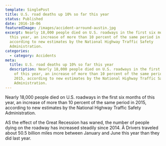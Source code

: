 ```yaml
---
template: SinglePost
title: U.S. road deaths up 10% so far this year
status: Published
date: 2016-10-06
featuredImage: /images/accident-arround-austin.jpg
excerpt: Nearly 18,000 people died on U.S. roadways in the first six months of
  this year, an increase of more than 10 percent of the same period in 2015,
  according to new estimates by the National Highway Traffic Safety
  Administration.
categories:
  - category: Accidents
meta:
  title: U.S. road deaths up 10% so far this year
  description: Nearly 18,000 people died on U.S. roadways in the first six months
    of this year, an increase of more than 10 percent of the same period in
    2015, according to new estimates by the National Highway Traffic Safety
    Administration.
---
```

<!--StartFragment-->

Nearly 18,000 people died on U.S. roadways in the first six months of this year, an increase of more than 10 percent of the same period in 2015, according to new estimates by the National Highway Traffic Safety Administration.

AS the effect of the Great Recession has waned, the number of people dying on the roadway has increased steadily since 2014. Â Drivers traveled about 50.5 billion miles more between January and June this year than they did last year.

<!--EndFragment-->